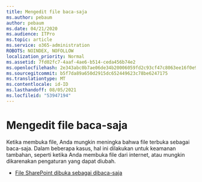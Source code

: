 ```yaml
---
title: Mengedit file baca-saja
ms.author: pebaum
author: pebaum
ms.date: 04/21/2020
ms.audience: ITPro
ms.topic: article
ms.service: o365-administration
ROBOTS: NOINDEX, NOFOLLOW
localization_priority: Normal
ms.assetid: 7fd02fc7-4aaf-4ae6-b514-ceda456b74e2
ms.openlocfilehash: 2e343abc0b7ae06de34b20006059fd2c93cf47c8063ee16f0e9e1ab273e1ee4d
ms.sourcegitcommit: b5f7da89a650d2915dc652449623c78be6247175
ms.translationtype: MT
ms.contentlocale: id-ID
ms.lasthandoff: 08/05/2021
ms.locfileid: "53947194"
---
```

# <a name="edit-a-read-only-file"></a>Mengedit file baca-saja

Ketika membuka file, Anda mungkin meningka bahwa file terbuka sebagai baca-saja. Dalam beberapa kasus, hal ini dilakukan untuk keamanan tambahan, seperti ketika Anda membuka file dari internet, atau mungkin dikarenakan pengaturan yang dapat diubah.

- [File SharePoint dibuka sebagai dibaca-saja](https://docs.microsoft.com/sharepoint/troubleshoot/lists-and-libraries/files-open-as-read-only-and-cannot-check-in-or-out)
